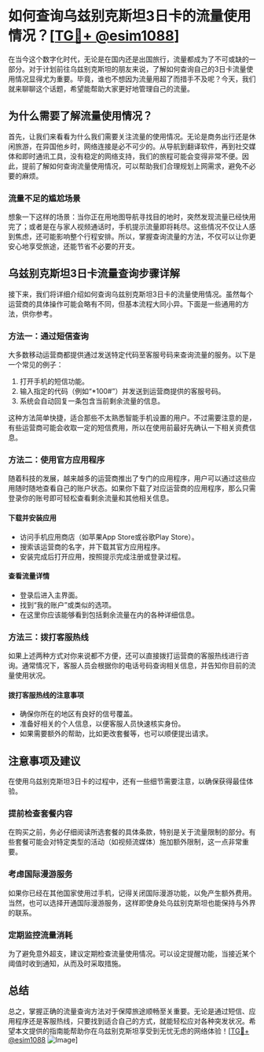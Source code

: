 # 如何查询乌兹别克斯坦3日卡的流量使用情况？[[TG💪+ @esim1088](https://t.me/s/esim1088)]

在当今这个数字化时代，无论是在国内还是出国旅行，流量都成为了不可或缺的一部分。对于计划前往乌兹别克斯坦的朋友来说，了解如何查询自己的3日卡流量使用情况显得尤为重要。毕竟，谁也不想因为流量用超了而措手不及呢？今天，我们就来聊聊这个话题，希望能帮助大家更好地管理自己的流量。

## 为什么需要了解流量使用情况？

首先，让我们来看看为什么我们需要关注流量的使用情况。无论是商务出行还是休闲旅游，在异国他乡时，网络连接是必不可少的。从导航到翻译软件，再到社交媒体和即时通讯工具，没有稳定的网络支持，我们的旅程可能会变得非常不便。因此，提前了解如何查询流量使用情况，可以帮助我们合理规划上网需求，避免不必要的麻烦。

### 流量不足的尴尬场景

想象一下这样的场景：当你正在用地图导航寻找目的地时，突然发现流量已经快用完了；或者是在与家人视频通话时，手机提示流量即将耗尽。这些情况不仅让人感到焦虑，还可能影响整个行程安排。所以，掌握查询流量的方法，不仅可以让你更安心地享受旅途，还能节省不必要的开支。

## 乌兹别克斯坦3日卡流量查询步骤详解

接下来，我们将详细介绍如何查询乌兹别克斯坦3日卡的流量使用情况。虽然每个运营商的具体操作可能会略有不同，但基本流程大同小异。下面是一些通用的方法，供你参考。

### 方法一：通过短信查询

大多数移动运营商都提供通过发送特定代码至客服号码来查询流量的服务。以下是一个常见的例子：

1. 打开手机的短信功能。
2. 输入指定的代码（例如“*100#”）并发送到运营商提供的客服号码。
3. 系统会自动回复一条包含当前剩余流量的信息。

这种方法简单快捷，适合那些不太熟悉智能手机设置的用户。不过需要注意的是，有些运营商可能会收取一定的短信费用，所以在使用前最好先确认一下相关资费信息。

### 方法二：使用官方应用程序

随着科技的发展，越来越多的运营商推出了专门的应用程序，用户可以通过这些应用随时随地查看自己的账户状态。如果你下载了对应运营商的应用程序，那么只需登录你的账号即可轻松查看剩余流量和其他相关信息。

#### 下载并安装应用

- 访问手机应用商店（如苹果App Store或谷歌Play Store）。
- 搜索该运营商的名字，并下载其官方应用程序。
- 安装完成后打开应用，按照提示完成注册或登录过程。

#### 查看流量详情

- 登录后进入主界面。
- 找到“我的账户”或类似的选项。
- 在这里你应该能够看到包括剩余流量在内的各种详细信息。

### 方法三：拨打客服热线

如果上述两种方式对你来说都不方便，还可以直接拨打运营商的客服热线进行咨询。通常情况下，客服人员会根据你的电话号码查询相关信息，并告知你目前的流量使用状况。

#### 拨打客服热线的注意事项

- 确保你所在的地区有良好的信号覆盖。
- 准备好相关的个人信息，以便客服人员快速核实身份。
- 如果需要额外的帮助，比如更改套餐等，也可以顺便提出请求。

## 注意事项及建议

在使用乌兹别克斯坦3日卡的过程中，还有一些细节需要注意，以确保获得最佳体验。

### 提前检查套餐内容

在购买之前，务必仔细阅读所选套餐的具体条款，特别是关于流量限制的部分。有些套餐可能会对特定类型的活动（如视频流媒体）施加额外限制，这一点非常重要。

### 考虑国际漫游服务

如果你已经在其他国家使用过手机，记得关闭国际漫游功能，以免产生额外费用。当然，也可以选择开通国际漫游服务，这样即使身处乌兹别克斯坦也能保持与外界的联系。

### 定期监控流量消耗

为了避免意外超支，建议定期检查流量使用情况。可以设定提醒功能，当接近某个阈值时收到通知，从而及时采取措施。

## 总结

总之，掌握正确的流量查询方法对于保障旅途顺畅至关重要。无论是通过短信、应用程序还是客服热线，只要找到适合自己的方式，就能轻松应对各种突发状况。希望本文提供的指南能帮助你在乌兹别克斯坦享受到无忧无虑的网络体验！[[TG💪+ @esim1088](https://t.me/s/esim1088) ![Image](https://i.postimg.cc/4NQfJmqS/Snipaste-2025-05-13-00-14-12.png)]